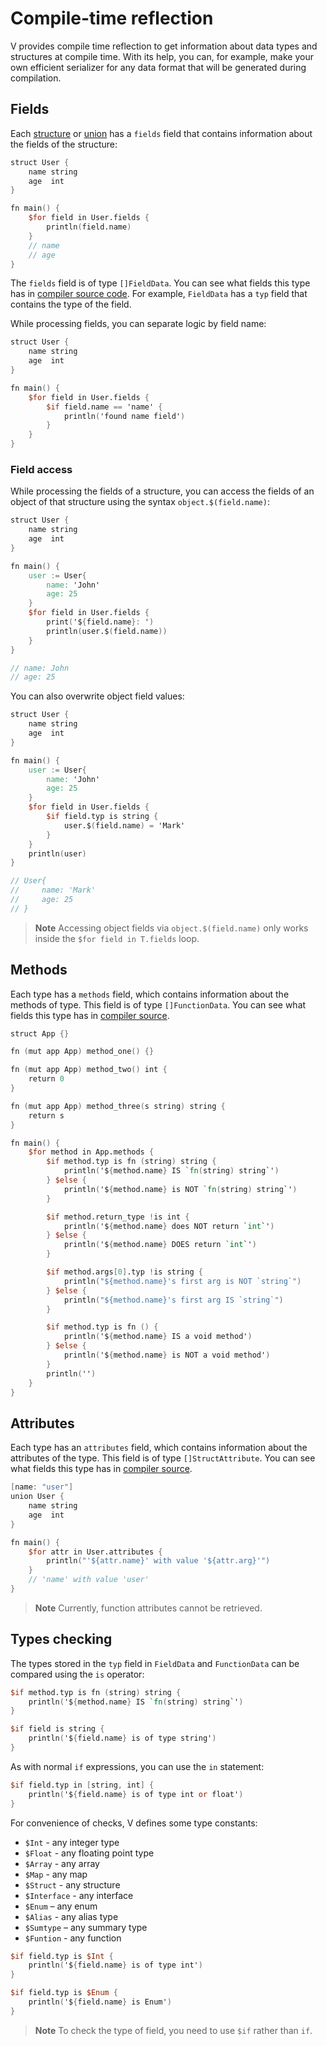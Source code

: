 # Compile-time reflection

V provides compile time reflection to get information about data types and structures at compile time.
With its help, you can, for example, make your own efficient serializer for any data format that will
be generated during compilation.

## Fields

Each
[structure](../structs/overview.md)
or
[union](../unions.md)
has a `fields` field that contains information about the fields of the structure:

```v play
struct User {
	name string
	age  int
}

fn main() {
	$for field in User.fields {
		println(field.name)
	}
	// name
	// age
}
```

The `fields` field is of type `[]FieldData`.
You can see what fields this type has in
[compiler source code](https://github.com/vlang/v/blob/d3870a0c7e380cc8fcfd80e176e30f82f774ff5f/vlib/builtin/builtin.v#L111).
For example, `FieldData` has a `typ` field that contains the type of the field.

While processing fields, you can separate logic by field name:

```v play
struct User {
	name string
	age  int
}

fn main() {
	$for field in User.fields {
		$if field.name == 'name' {
			println('found name field')
		}
	}
}
```

### Field access

While processing the fields of a structure, you can access the fields of
an object of that structure using the syntax `object.$(field.name)`:

```v play
struct User {
    name string
    age  int
}

fn main() {
    user := User{
        name: 'John'
        age: 25
    }
    $for field in User.fields {
        print('${field.name}: ')
        println(user.$(field.name))
    }
}

// name: John
// age: 25
```

You can also overwrite object field values:

```v play
struct User {
    name string
    age  int
}

fn main() {
    user := User{
        name: 'John'
        age: 25
    }
    $for field in User.fields {
		$if field.typ is string {
        	user.$(field.name) = 'Mark'
		}
    }
    println(user)
}

// User{
//     name: 'Mark'
//     age: 25
// }
```

> **Note**
> Accessing object fields via `object.$(field.name)` only works
> inside the `$for field in T.fields` loop.

## Methods

Each type has a `methods` field, which contains information about the methods of type.
This field is of type `[]FunctionData`.
You can see what fields this type has in
[compiler source](https://github.com/vlang/v/blob/b6ecd634e3174d657c60a061ad74d31705f12f5f/vlib/builtin/builtin.v#L101).

```v play
struct App {}

fn (mut app App) method_one() {}

fn (mut app App) method_two() int {
	return 0
}

fn (mut app App) method_three(s string) string {
	return s
}

fn main() {
	$for method in App.methods {
		$if method.typ is fn (string) string {
			println('${method.name} IS `fn(string) string`')
		} $else {
			println('${method.name} is NOT `fn(string) string`')
		}

		$if method.return_type !is int {
			println('${method.name} does NOT return `int`')
		} $else {
			println('${method.name} DOES return `int`')
		}

		$if method.args[0].typ !is string {
			println("${method.name}'s first arg is NOT `string`")
		} $else {
			println("${method.name}'s first arg IS `string`")
		}

		$if method.typ is fn () {
			println('${method.name} IS a void method')
		} $else {
			println('${method.name} is NOT a void method')
		}
		println('')
	}
}
```

## Attributes

Each type has an `attributes` field, which contains information about the attributes of the type.
This field is of type `[]StructAttribute`.
You can see what fields this type has in
[compiler source](https://github.com/vlang/v/blob/b6ecd634e3174d657c60a061ad74d31705f12f5f/vlib/builtin/builtin.v#L142).

```v play
[name: "user"]
union User {
	name string
	age  int
}

fn main() {
	$for attr in User.attributes {
		println("'${attr.name}' with value '${attr.arg}'")
	}
	// 'name' with value 'user'
}
```

> **Note**
> Currently, function attributes cannot be retrieved.

## Types checking

The types stored in the `typ` field in `FieldData` and `FunctionData` can be compared using the `is` operator:

```v failcompile
$if method.typ is fn (string) string {
	println('${method.name} IS `fn(string) string`')
}

$if field is string {
	println('${field.name} is of type string')
}
```

As with normal `if` expressions, you can use the `in` statement:

```v failcompile
$if field.typ in [string, int] {
	println('${field.name} is of type int or float')
}
```

For convenience of checks, V defines some type constants:

- `$Int` - any integer type
- `$Float` - any floating point type
- `$Array` - any array
- `$Map` - any map
- `$Struct` - any structure
- `$Interface` - any interface
- `$Enum` – any enum
- `$Alias` - any alias type
- `$Sumtype` – any summary type
- `$Funtion` - any function

```v failcompile
$if field.typ is $Int {
	println('${field.name} is of type int')
}

$if field.typ is $Enum {
	println('${field.name} is Enum')
}
```

> **Note**
> To check the type of field, you need to use `$if` rather than `if`.
